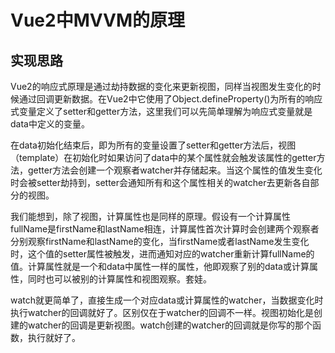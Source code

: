 # Vue2中MVVM的原理
## 实现思路
Vue2的响应式原理是通过劫持数据的变化来更新视图，同样当视图发生变化的时候通过回调更新数据。在Vue2中它使用了Object.defineProperty()为所有的响应式变量定义了setter和getter方法，这里我们可以先简单理解为响应式变量就是data中定义的变量。

在data初始化结束后，即为所有的变量设置了setter和getter方法后，视图（template）在初始化时如果访问了data中的某个属性就会触发该属性的getter方法，getter方法会创建一个观察者watcher并存储起来。当这个属性的值发生变化时会被setter劫持到，setter会通知所有和这个属性相关的watcher去更新各自部分的视图。

我们能想到，除了视图，计算属性也是同样的原理。假设有一个计算属性fullName是firstName和lastName相连，计算属性首次计算时会创建两个观察者分别观察firstName和lastName的变化，当firstName或者lastName发生变化时，这个值的setter属性被触发，进而通知对应的watcher重新计算fullName的值。计算属性就是一个和data中属性一样的属性，他即观察了别的data或计算属性，同时也可以被别的计算属性和视图观察。套娃。

watch就更简单了，直接生成一个对应data或计算属性的watcher，当数据变化时执行watcher的回调就好了。区别仅在于watcher的回调不一样。视图初始化是创建的watcher的回调是更新视图。watch创建的watcher的回调就是你写的那个函数，执行就好了。